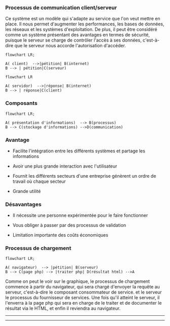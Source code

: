 ### Processus de communication client/serveur

Ce système est un modèle qui s'adapte au service que l'on veut mettre en place.
Il nous permet d'augmenter les performances, les bases de données, les réseaux et les systèmes d'exploitation.
De plus, il peut être considéré comme un système présentant des avantages en termes de sécurité, puisque le serveur se charge de contrôler l'accès à ses données,
c'est-à-dire que le serveur nous accorde l'autorisation d'accéder.


```mermaid
flowchart LR;

A( client)  -->|pétition| B(internet) 
B --> | pétition|C(serveur)
```
```mermaid
flowchart LR

A( servidor)  -->|réponse| B(internet) 
B --> | réponse|C(client)
```


### Composants

```mermaid
flowchart LR;

A( présentation d'informations)  --> B(processus) 
B --> C(stockage d'informations) -->D(communication)
```

### Avantage

- Facilite l'intégration entre les différents systèmes et partage les informations

- Avoir une plus grande interaction avec l'utilisateur

- Fournit les différents secteurs d'une entreprise génèrent un ordre de travail où chaque secteur

- Grande utilité

### Désavantages

- Il nécessite une personne expérimentée pour le faire fonctionner

- Vous obliger à passer par des processus de validation

- Limitation importante des coûts économiques


### Processus de chargement

```mermaid
flowchart LR;

A( navigateur)  --> |pétition| B(serveur) 
B --> C(page php) --> |traiter php| D(résultat html) -->A
```


Comme on peut le voir sur le graphique, le processus de chargement commence à partir du navigateur, qui sera chargé d'envoyer la requête au serveur, c'est-à-dire le composant consommateur de service.
et le serveur le processus du fournisseur de services. Une fois qu'il atteint le serveur, il l'enverra à la page php qui sera en charge de le traiter et de documenter le résultat via
le HTML, et enfin il reviendra au navigateur.


---


---
